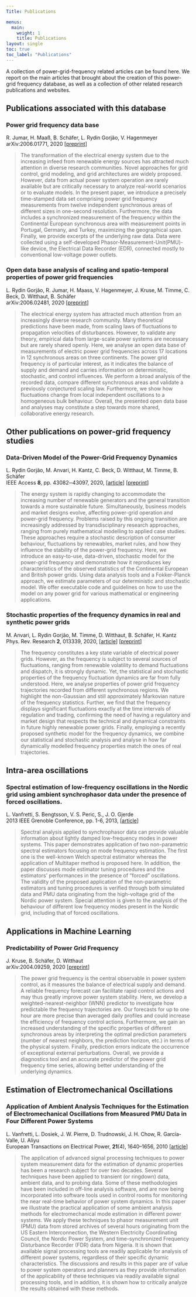 ```yaml
---
Title: Publications

menus:
  main:
    weight: 1
    title: Publications
layout: single
toc: true
toc_label: "Publications"
---
```


A collection of power-grid-frequency related articles can be found here. We report on the main articles that brought about the creation of this power-grid frequency database, as well as a collection of other related research publications and websites.

## Publications associated with this database

### Power grid frequency data base
R. Jumar, H. Maaß, B. Schäfer, L. Rydin Gorjão, V. Hagenmeyer  
arXiv:2006.01771, 2020 [<a href="https://arxiv.org/abs/2006.01771" class="Blau">preprint</a>]

> The transformation of the electrical energy system due to the increasing infeed from renewable energy sources has attracted much attention in diverse research communities. Novel approaches for grid control, grid modeling, and grid architectures are widely proposed. However, data from actual power system operation are rarely available but are critically necessary to analyze real-world scenarios or to evaluate models. In the present paper, we introduce a precisely time-stamped data set comprising power grid frequency measurements from twelve independent synchronous areas of different sizes in one-second resolution. Furthermore, the data includes a synchronized measurement of the frequency within the Continental European synchronous area with measurement points in Portugal, Germany, and Turkey, maximizing the geographical span. Finally, we provide excerpts of the underlying raw data. Data were collected using a self-developed Phasor-Measurement-Unit(PMU)-like device, the Electrical Data Recorder (EDR), connected mostly to conventional low-voltage power outlets.

### Open data base analysis of scaling and spatio-temporal properties of power grid frequencies
L. Rydin Gorjão, R. Jumar, H. Maass, V. Hagenmeyer, J. Kruse, M. Timme, C. Beck, D. Witthaut, B. Schäfer  
arXiv:2006.02481, 2020 [<a href="https://arxiv.org/abs/2006.02481" class="Blau">preprint</a>]

>The electrical energy system has attracted much attention from an increasingly diverse research community. Many theoretical predictions have been made, from scaling laws of fluctuations to propagation velocities of disturbances. However, to validate any theory, empirical data from large-scale power systems are necessary but are rarely shared openly. Here, we analyse an open data base of measurements of electric power grid frequencies across 17 locations in 12 synchronous areas on three continents. The power grid frequency is of particular interest, as it indicates the balance of supply and demand and carries information on deterministic, stochastic, and control influences. We perform a broad analysis of the recorded data, compare different synchronous areas and validate a previously conjectured scaling law. Furthermore, we show how fluctuations change from local independent oscillations to a homogeneous bulk behaviour. Overall, the presented open data base and analyses may constitute a step towards more shared, collaborative energy research.

## Other publications on power-grid frequency studies

### Data-Driven Model of the Power-Grid Frequency Dynamics
L. Rydin Gorjão, M. Anvari, H. Kantz, C. Beck, D. Witthaut, M. Timme, B. Schäfer  
IEEE Access **8**, pp. 43082─43097, 2020, [<a href="https://doi.org/10.1109/ACCESS.2020.2967834" class="Blau">article</a>] [<a href="https://arxiv.org/abs/1909.08346" class="Blau">preprint</a>]

>The energy system is rapidly changing to accommodate the increasing number of renewable generators and the general transition towards a more sustainable future. Simultaneously, business models and market designs evolve, affecting power-grid operation and power-grid frequency. Problems raised by this ongoing transition are increasingly addressed by transdisciplinary research approaches, ranging from purely mathematical modelling to applied case studies. These approaches require a stochastic description of consumer behaviour, fluctuations by renewables, market rules, and how they influence the stability of the power-grid frequency. Here, we introduce an easy-to-use, data-driven, stochastic model for the power-grid frequency and demonstrate how it reproduces key characteristics of the observed statistics of the Continental European and British power grids. Using data analysis tools and a Fokker-Planck approach, we estimate parameters of our deterministic and stochastic model. We offer executable code and guidelines on how to use the model on any power grid for various mathematical or engineering applications.

### Stochastic properties of the frequency dynamics in real and synthetic power grids
M. Anvari, L. Rydin Gorjão, M. Timme, D. Witthaut, B. Schäfer, H. Kantz  
Phys. Rev. Research **2**, 013339, 2020,
[<a href="https://doi.org/10.1103/PhysRevResearch.2.013339">article</a>]
[<a href="https://arxiv.org/abs/1909.09110" class="Blau">preprint</a>]

>The frequency constitutes a key state variable of electrical power grids. However, as the frequency is subject to several sources of fluctuations, ranging from renewable volatility to demand fluctuations and dispatch, it is strongly dynamic. Yet, the statistical and stochastic properties of the frequency fluctuation dynamics are far from fully understood. Here, we analyse properties of power grid frequency trajectories recorded from different synchronous regions. We highlight the non-Gaussian and still approximately Markovian nature of the frequency statistics. Further, we find that the frequency displays significant fluctuations exactly at the time intervals of regulation and trading, confirming the need of having a regulatory and market design that respects the technical and dynamical constraints in future highly renewable power grids. Finally, employing a recently proposed synthetic model for the frequency dynamics, we combine our statistical and stochastic analysis and analyse in how far dynamically modelled frequency properties match the ones of real trajectories.

## Intra-area oscillations
### Spectral estimation of low-frequency oscillations in the Nordic grid using ambient synchrophasor data under the presence of forced oscillations.
L. Vanfretti, S. Bengtsson, V. S. Peric, S., J. O. Gjerde  
2013 IEEE Grenoble Conference, pp. 1-6, 2013,
[<a href="https://doi.org/10.1109/ptc.2013.6652190">article</a>]

>Spectral analysis applied to synchrophasor data can provide valuable information about lightly damped low-frequency modes in power systems. This paper demonstrates application of two non-parametric spectral estimators focusing on mode frequency estimation. The first one is the well-known Welch spectral estimator whereas the application of Multitaper method is proposed here. In addition, the paper discusses mode estimator tuning procedures and the estimators' performances in the presence of “forced” oscillations. The validity of the proposed application of the non-parametric estimators and tuning procedures is verified through both simulated data and PMU data originating from the high-voltage grid of the Nordic power system. Special attention is given to the analysis of the behaviour of different low frequency modes present in the Nordic grid, including that of forced oscillations.

## Applications in Machine Learning

### Predictability of Power Grid Frequency

J. Kruse, B. Schäfer, D. Witthaut  
arXiv:2004.09259, 2020 [<a href="https://arxiv.org/abs/2004.09259" class="Blau">preprint</a>]

>The power grid frequency is the central observable in power system control, as it measures the balance of electrical supply and demand. A reliable frequency forecast can facilitate rapid control actions and may thus greatly improve power system stability. Here, we develop a weighted-nearest-neighbor (WNN) predictor to investigate how predictable the frequency trajectories are. Our forecasts for up to one hour are more precise than averaged daily profiles and could increase the efficiency of frequency control actions. Furthermore, we gain an increased understanding of the specific properties of different synchronous areas by interpreting the optimal prediction parameters (number of nearest neighbors, the prediction horizon, etc.) in terms of the physical system. Finally, prediction errors indicate the occurrence of exceptional external perturbations. Overall, we provide a diagnostics tool and an accurate predictor of the power grid frequency time series, allowing better understanding of the underlying dynamics.



## Estimation of Electromechanical Oscillations

### Application of Ambient Analysis Techniques for the Estimation of Electromechanical Oscillations from Measured PMU Data in Four Different Power Systems

L. Vanfretti, L. Dosiek, J. W. Pierre, D. Trudnowski, J. H. Chow, R. García-Valle, U. Aliyu  
European Transactions on Electrical Power, **21**(4), 1640–1656, 2010 [<a href="https://onlinelibrary.wiley.com/doi/abs/10.1002/etep.507">article</a>]

>The application of advanced signal processing techniques to power system measurement data for the estimation of dynamic properties has been a research subject for over two decades. Several techniques have been applied to transient (or ringdown) data, ambient data, and to probing data. Some of these methodologies have been included in off-line analysis software, and are now being incorporated into software tools used in control rooms for monitoring the near real-time behavior of power system dynamics. In this paper we illustrate the practical application of some ambient analysis methods for electromechanical mode estimation in different power systems. We apply these techniques to phasor measurement unit (PMU) data from stored archives of several hours originating from the US Eastern Interconnection, the Western Electricity Coordinating Council, the Nordic Power System, and time-synchronized Frequency Disturbance Recorder (FDR) data from Nigeria. It is shown that available signal processing tools are readily applicable for analysis of different power systems, regardless of their specific dynamic characteristics. The discussions and results in this paper are of value to power system operators and planners as they provide information of the applicability of these techniques via readily available signal processing tools, and in addition, it is shown how to critically analyze the results obtained with these methods.
